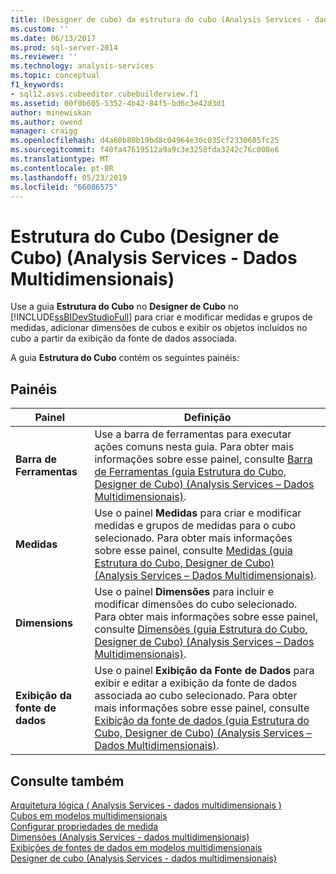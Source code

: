 ```yaml
---
title: (Designer de cubo) da estrutura do cubo (Analysis Services - dados multidimensionais) | Microsoft Docs
ms.custom: ''
ms.date: 06/13/2017
ms.prod: sql-server-2014
ms.reviewer: ''
ms.technology: analysis-services
ms.topic: conceptual
f1_keywords:
- sql12.asvs.cubeeditor.cubebuilderview.f1
ms.assetid: 00f0b605-5352-4b42-84f5-bd6c3e42d3d1
author: minewiskan
ms.author: owend
manager: craigg
ms.openlocfilehash: d4a60b80b19bd8c04964e30c035cf2330605fc25
ms.sourcegitcommit: f40fa47619512a9a9c3e3258fda3242c76c008e6
ms.translationtype: MT
ms.contentlocale: pt-BR
ms.lasthandoff: 05/23/2019
ms.locfileid: "66086575"
---
```

# <a name="cube-structure-cube-designer-analysis-services---multidimensional-data"></a>Estrutura do Cubo (Designer de Cubo) (Analysis Services - Dados Multidimensionais)
  Use a guia **Estrutura do Cubo** no **Designer de Cubo** no [!INCLUDE[ssBIDevStudioFull](../includes/ssbidevstudiofull-md.md)] para criar e modificar medidas e grupos de medidas, adicionar dimensões de cubos e exibir os objetos incluídos no cubo a partir da exibição da fonte de dados associada.  
  
 A guia **Estrutura do Cubo** contém os seguintes painéis:  
  
## <a name="panes"></a>Painéis  
  
|Painel|Definição|  
|----------|----------------|  
|**Barra de Ferramentas**|Use a barra de ferramentas para executar ações comuns nesta guia. Para obter mais informações sobre esse painel, consulte [Barra de Ferramentas &#40;guia Estrutura do Cubo, Designer de Cubo&#41; &#40;Analysis Services – Dados Multidimensionais&#41;](toolbar-cube-structure-cube-designer-analysis-services-multidimensional-data.md).|  
|**Medidas**|Use o painel **Medidas** para criar e modificar medidas e grupos de medidas para o cubo selecionado. Para obter mais informações sobre esse painel, consulte [Medidas &#40;guia Estrutura do Cubo, Designer de Cubo&#41; &#40;Analysis Services – Dados Multidimensionais&#41;](measures-cube-structure-cube-designer-analysis-services-multidimensional-data.md).|  
|**Dimensions**|Use o painel **Dimensões** para incluir e modificar dimensões do cubo selecionado. Para obter mais informações sobre esse painel, consulte [Dimensões &#40;guia Estrutura do Cubo, Designer de Cubo&#41; &#40;Analysis Services – Dados Multidimensionais&#41;](dimensions-cube-structure-cube-designer-analysis-services-multidimensional-data.md).|  
|**Exibição da fonte de dados**|Use o painel **Exibição da Fonte de Dados** para exibir e editar a exibição da fonte de dados associada ao cubo selecionado. Para obter mais informações sobre esse painel, consulte [Exibição da fonte de dados &#40;guia Estrutura do Cubo, Designer de Cubo&#41; &#40;Analysis Services – Dados Multidimensionais&#41;](data-source-view-cube-designer-analysis-services-multidimensional-data.md).|  
  
## <a name="see-also"></a>Consulte também  
 [Arquitetura lógica &#40; Analysis Services - dados multidimensionais &#41;](multidimensional-models/olap-logical/understanding-microsoft-olap-logical-architecture.md)   
 [Cubos em modelos multidimensionais](multidimensional-models/cubes-in-multidimensional-models.md)   
 [Configurar propriedades de medida](multidimensional-models/configure-measure-properties.md)   
 [Dimensões &#40;Analysis Services - dados multidimensionais&#41;](multidimensional-models-olap-logical-dimension-objects/dimensions-analysis-services-multidimensional-data.md)   
 [Exibições de fontes de dados em modelos multidimensionais](multidimensional-models/data-source-views-in-multidimensional-models.md)   
 [Designer de cubo &#40;Analysis Services - dados multidimensionais&#41;](cube-designer-analysis-services-multidimensional-data.md)  
  
  
